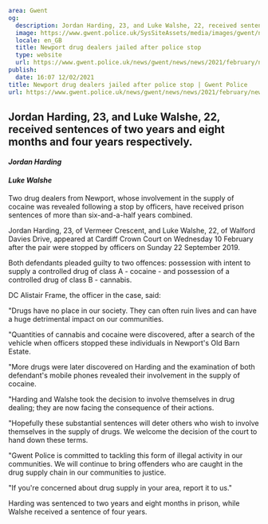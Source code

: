 ```yaml
area: Gwent
og:
  description: Jordan Harding, 23, and Luke Walshe, 22, received sentences of two years and eight months and four years respectively.
  image: https://www.gwent.police.uk/SysSiteAssets/media/images/gwent/news/standard-news-images-bilingual/courtresult_soh_news_landing_page_latest_preview_image_bilingual.jpg?crop=(0,57,1250,715)&amp;w=600&amp;h=300&amp;scale=both
  locale: en_GB
  title: Newport drug dealers jailed after police stop
  type: website
  url: https://www.gwent.police.uk/news/gwent/news/news/2021/february/newport-drug-dealers-jailed-after-police-stop/
publish:
  date: 16:07 12/02/2021
title: Newport drug dealers jailed after police stop | Gwent Police
url: https://www.gwent.police.uk/news/gwent/news/news/2021/february/newport-drug-dealers-jailed-after-police-stop/
```

## Jordan Harding, 23, and Luke Walshe, 22, received sentences of two years and eight months and four years respectively.

#### _Jordan Harding_

#### _Luke Walshe_

Two drug dealers from Newport, whose involvement in the supply of cocaine was revealed following a stop by officers, have received prison sentences of more than six-and-a-half years combined.

Jordan Harding, 23, of Vermeer Crescent, and Luke Walshe, 22, of Walford Davies Drive, appeared at Cardiff Crown Court on Wednesday 10 February after the pair were stopped by officers on Sunday 22 September 2019.

Both defendants pleaded guilty to two offences: possession with intent to supply a controlled drug of class A - cocaine - and possession of a controlled drug of class B - cannabis.

DC Alistair Frame, the officer in the case, said:

"Drugs have no place in our society. They can often ruin lives and can have a huge detrimental impact on our communities.

"Quantities of cannabis and cocaine were discovered, after a search of the vehicle when officers stopped these individuals in Newport's Old Barn Estate.

"More drugs were later discovered on Harding and the examination of both defendant's mobile phones revealed their involvement in the supply of cocaine.

"Harding and Walshe took the decision to involve themselves in drug dealing; they are now facing the consequence of their actions.

"Hopefully these substantial sentences will deter others who wish to involve themselves in the supply of drugs. We welcome the decision of the court to hand down these terms.

"Gwent Police is committed to tackling this form of illegal activity in our communities. We will continue to bring offenders who are caught in the drug supply chain in our communities to justice.

"If you're concerned about drug supply in your area, report it to us."

Harding was sentenced to two years and eight months in prison, while Walshe received a sentence of four years.
